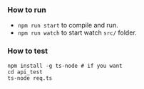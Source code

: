 ### How to run

- `npm run start` to compile and run.
- `npm run watch` to start watch `src/` folder.


### How to test

```
npm install -g ts-node # if you want
cd api_test
ts-node req.ts
```
